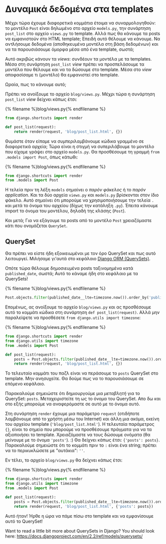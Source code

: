 # Δυναμικά δεδομένα στα templates

Μέχρι τώρα έχουμε διαφορετικά κομμάτια έτοιμα να συναρμολογηθούν: το μοντέλο `Post` είναι δηλωμένο στο αρχείο `models.py`, την συνάρτηση `post_list` στο αρχείο `views.py` το template. Αλλά πως θα κάνουμε τα posts να εμφανιστούν στο HTML template; Επειδή αυτό θέλουμε να κάνουμε. Να αντλήσουμε δεδομένα (αποθηκευμένα μοντέλα στη βάση δεδομένων) και να τα παρουσιάσουμε όμορφα μέσα από ένα template, σωστά;

Αυτό ακριβώς κάνουν τα *views*: συνδέουν τα μοντέλα με τα templates. Μέσα στη συνάρτηση `post_list` *view* πρέπει να προσπελάσουμε τα μοντέλα που θέλουμε και να τα δώσουμε στο template. Μέσα στο *view* αποφασίσαμε τι (μοντέλο) θα εμφανιστεί στο template.

Ωραία, πως το κάνουμε αυτό;

Πρέπει να ανοίξουμε το αρχείο `blog/views.py`. Μέχρι τώρα η συνάρτηση `post_list` *view* δείχνει κάπως έτσι:

{% filename %}blog/views.py{% endfilename %}

```python
from django.shortcuts import render

def post_list(request):
    return render(request, 'blog/post_list.html', {})
```

Θυμάστε όταν είπαμε να συμπεριλαμβάνουμε κώδικα γραμμένο σε διαφορετικά αρχεία; Τώρα είναι η στιγμή να συπεριλάβουμε το μοντέλο που είχαμε γράψει στο αρχείο `models.py`. Θα προσθέσουμε τη γραμμή `from .models import Post`, όπως κάτωθι:

{% filename %}blog/views.py{% endfilename %}

```python
from django.shortcuts import render
from .models import Post
```

Η τελεία πριν τη λέξη `models` σημαίνει ο *παρόν φάκελος* ή το *παρόν application*. Και τα δύο αρχεία `views.py` και `models.py` βρίσκονται στον ίδιο φάκελο. Αυτό σημαίνει ότι μπορούμε να χρησιμοποιήσουμε την τελεία `.` και μετά το όνομα του αρχείου (δίχως την κατάληξη `.py`). Έπειτα κάνουμε import το όνομα του μοντέλου, δηλαδή της κλάσης (`Post`).

Και μετά; Για να εξάγουμε τα posts από το μοντέλο `Post` χρειαζόμαστε κάτι που ονομάζεται `QuerySet`.

## QuerySet

Θα πρέπει να είστε ήδη εξοικειωμένοι με τον όρο QuerySet και πως αυτό λειτουργεί. Μιλήσαμε γι'αυτά στο κεφάλαιο [Django ORM (QuerySets)](../django_orm/README.md).

Οπότε τώρα θέλουμε δημοσιευμένα posts ταξινομημένα κατά `published_date`, σωστά; Αυτό το κάναμε ήδη στο κεφάλαιο με τα QuerySets!

{% filename %}blog/views.py{% endfilename %}

```python
Post.objects.filter(published_date__lte=timezone.now()).order_by('published_date')
```

Επομένως, ας ανοίξουμε το αρχείο `blog/views.py` και ας προσθέσουμε αυτό το κομμάτι κώδικα στη συνάρτηση `def post_list(request)`. Αλλά μην παραλείψετε να προσθέσετε `from django.utils import timezone`:

{% filename %}blog/views.py{% endfilename %}

```python
from django.shortcuts import render
from django.utils import timezone
from .models import Post

def post_list(request):
    posts = Post.objects.filter(published_date__lte=timezone.now()).order_by('published_date')
    return render(request, 'blog/post_list.html', {})
```

Το τελευταίο κομμάτι του παζλ είναι να περάσουμε το `posts` QuerySet στο template. Μην ανησυχείτε. Θα δούμε πως να το παρουσιάσουμε σε επόμενο κεφάλαιο.

Παρακαλούμε σημειώστε ότι δημιουργούμε μια *μεταβλητή* για το QuerySet: `posts`. Μεταχειριστείτε τη ως το όνομα του QuerySet. Απο δω και στο εξής μπορούμε να αναφερόμαστε σε αυτό με το όνομα αυτό.

Στη συνάρτηση `render` έχουμε μια παράμετρο `request` (οτιδήποτε λαμβάνουμε από το χρήστη μέσω του Internet) και άλλη μια ακόμα, εκείνη του αρχείου template (`'blog/post_list.html'`). Η τελευταία παράμετρος `{}`, είναι το σημείο που μπορούμε να προσθέσουμε πράγματα για να τα αξιοποιήσει το template. Χρειαζόμαστε να τους δώσουμε ονόματα (θα μείνουμε με το όνομα `'posts'`). :) Θα δείχνει κάπως έτσι: `{'posts': posts}`. Παρακαλούμε σημειώστε ότι το κομμάτι πριν το `:` είναι ένα string; πρέπει να το περικυκλώσετε με "αυτάκια": `''`.

Εν τέλει, το αρχείο `blog/views.py` θα δείχνει κάπως έτσι:

{% filename %}blog/views.py{% endfilename %}

```python
from django.shortcuts import render
from django.utils import timezone
from .models import Post

def post_list(request):
    posts = Post.objects.filter(published_date__lte=timezone.now()).order_by('published_date')
    return render(request, 'blog/post_list.html', {'posts': posts})
```

Αυτό ήταν! Ήρθε η ώρα να πάμε πίσω στο template και να εμφανίσουμε αυτό το QuerySet!

Want to read a little bit more about QuerySets in Django? You should look here: https://docs.djangoproject.com/en/2.2/ref/models/querysets/